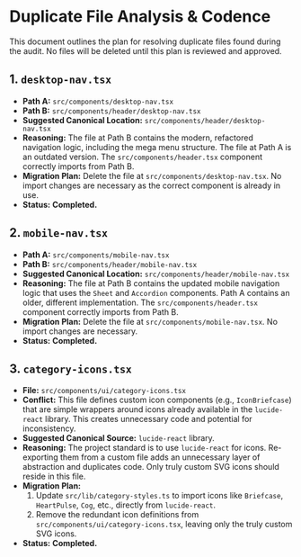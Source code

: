 
# Duplicate File Analysis & Codence

This document outlines the plan for resolving duplicate files found during the audit. No files will be deleted until this plan is reviewed and approved.

## 1. `desktop-nav.tsx`

*   **Path A:** `src/components/desktop-nav.tsx`
*   **Path B:** `src/components/header/desktop-nav.tsx`
*   **Suggested Canonical Location:** `src/components/header/desktop-nav.tsx`
*   **Reasoning:** The file at Path B contains the modern, refactored navigation logic, including the mega menu structure. The file at Path A is an outdated version. The `src/components/header.tsx` component correctly imports from Path B.
*   **Migration Plan:** Delete the file at `src/components/desktop-nav.tsx`. No import changes are necessary as the correct component is already in use.
*   **Status:** **Completed.**

## 2. `mobile-nav.tsx`

*   **Path A:** `src/components/mobile-nav.tsx`
*   **Path B:** `src/components/header/mobile-nav.tsx`
*   **Suggested Canonical Location:** `src/components/header/mobile-nav.tsx`
*   **Reasoning:** The file at Path B contains the updated mobile navigation logic that uses the `Sheet` and `Accordion` components. Path A contains an older, different implementation. The `src/components/header.tsx` component correctly imports from Path B.
*   **Migration Plan:** Delete the file at `src/components/mobile-nav.tsx`. No import changes are necessary.
*   **Status:** **Completed.**

## 3. `category-icons.tsx`

*   **File:** `src/components/ui/category-icons.tsx`
*   **Conflict:** This file defines custom icon components (e.g., `IconBriefcase`) that are simple wrappers around icons already available in the `lucide-react` library. This creates unnecessary code and potential for inconsistency.
*   **Suggested Canonical Source:** `lucide-react` library.
*   **Reasoning:** The project standard is to use `lucide-react` for icons. Re-exporting them from a custom file adds an unnecessary layer of abstraction and duplicates code. Only truly custom SVG icons should reside in this file.
*   **Migration Plan:**
    1.  Update `src/lib/category-styles.ts` to import icons like `Briefcase`, `HeartPulse`, `Cog`, etc., directly from `lucide-react`.
    2.  Remove the redundant icon definitions from `src/components/ui/category-icons.tsx`, leaving only the truly custom SVG icons.
*   **Status:** **Completed.**
